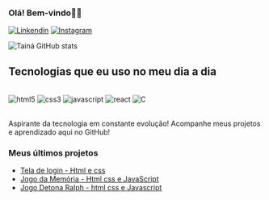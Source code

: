### Olá! Bem-vindo👋🏻

[![Linkendin](https://img.shields.io/badge/LinkedIn-0077B5?style=for-the-badge&logo=linkedin&logoColor=white)](https://www.linkedin.com/in/tain%C3%A1-roberta-2a5ab9282?utm_source=share&utm_campaign=share_via&utm_content=profile&utm_medium=android_app)
[![Instagram](https://img.shields.io/badge/Instagram-E4405F?style=for-the-badge&logo=instagram&logoColor=white)](https://www.instagram.com/_tainarobertha?igsh=MWk1NzFxZ3k3ZWoxMg==)



![Tainá GitHub stats](https://github-readme-stats.vercel.app/api?username=TRS2006&_icons=true&theme=radical)

## Tecnologias que eu uso no meu dia a dia

<div style="display: inline_block"><br/>
   <img text-align="center" alt="html5" src="https://img.shields.io/badge/HTML5-E34F26?style=for-the-badge&logo=html5&logoColor=white"/>
   <img text-align="center" alt="css3" src="https://img.shields.io/badge/CSS3-1572B6?style=for-the-badge&logo=css3&logoColor=white"/>
   <img text-align="center" alt="javascript" src="https://img.shields.io/badge/JavaScript-F7DF1E?style=for-the-badge&logo=javascript&logoColor=black"/>
   <img text-align="center" alt="react" src="https://img.shields.io/badge/React-20232A?style=for-the-badge&logo=react&logoColor=61DAFB"/>
   <img text-align="center" alt="C" src="https://img.shields.io/badge/C-00599C?style=for-the-badge&logo=c&logoColor=white"/>
</div><br/>

Aspirante da tecnologia em constante evolução! Acompanhe meus projetos e aprendizado aqui no GitHub!

### Meus últimos projetos

- [Tela de login - Html e css]( https://trs2006.github.io/login-tela/)<br/>
- [Jogo da Memória - Html css e JavaScript]( https://trs2006.github.io/js-emoji-memory-game/)<br/>
- [Jogo Detona Ralph - html css e Javascript](https://trs2006.github.io/jsgame-detona-ralph/)<br/>
  


